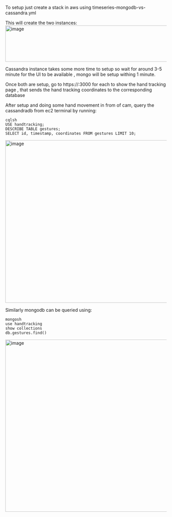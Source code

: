 To setup just create a stack in aws using timeseries-mongodb-vs-cassandra.yml

This will create the two instances:
<img width="1139" height="113" alt="image" src="https://github.com/user-attachments/assets/3c5ad6fc-8845-4402-9fbd-05906e3739f6" />

Cassandra instance takes some more time to setup so wait for around 3-5 minute for the UI to be available , mongo will be setup withing 1 minute.

Once both are setup, go to https://<publicIP>:3000 for each to show the hand tracking page , that sends the hand tracking coordinates to the corresponding database

After setup and doing some hand movement in from of cam, query the cassandradb from ec2 terminal by running:

```
cqlsh
USE handtracking;
DESCRIBE TABLE gestures;
SELECT id, timestamp, coordinates FROM gestures LIMIT 10;
```
<img width="1309" height="507" alt="image" src="https://github.com/user-attachments/assets/959c2b21-a269-4d50-bc8f-e82b20c1e41e" />

Similarly mongodb can be queried using:

```
mongosh
use handtracking
show collections
db.gestures.find()
```

<img width="1595" height="537" alt="image" src="https://github.com/user-attachments/assets/57fd0ca8-3a3f-4ce9-ae68-73912b2f0ca0" />


